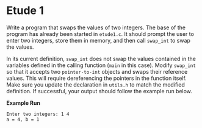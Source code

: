 # Etude 1

Write a program that swaps the values of two integers.
The base of the program has already been started in `etude1.c`.
It should prompt the user to enter two integers, store them in memory, and then call `swap_int` to swap the values.

In its current definition, `swap_int` does not swap the values contained in the variables defined in the calling function (`main` in this case).
Modify `swap_int` so that it accepts two `pointer-to-int` objects and swaps their reference values.
This will require dereferencing the pointers in the function itself.
Make sure you update the declaration in `utils.h` to match the modified definition.
If successful, your output should follow the example run below.

**Example Run**
```
Enter two integers: 1 4
a = 4, b = 1
```
